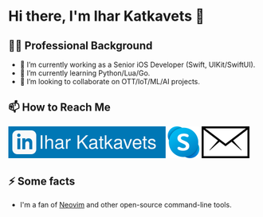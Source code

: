 # Hi there, I'm Ihar Katkavets 👋

## 👨‍💻 Professional Background
- 💼 I’m currently working as a Senior iOS Developer (Swift, UIKit/SwiftUI).
- 🌱 I’m currently learning Python/Lua/Go.
- 👯 I’m looking to collaborate on OTT/IoT/ML/AI projects.

## 📫 How to Reach Me
[<img src="linkedin.svg">](https://www.linkedin.com/in/iharkatkavets/)
[<img src="skype.svg">](https://join.skype.com/invite/cpKHDPyZysUE)
[<img src="email.svg">](mailto:job4ihar@gmail.com?subject=[Job%20Offer]%20Source%20GitHub)

## ⚡ Some facts
- I'm a fan of [Neovim](https://github.com/neovim/neovim) and other open-source command-line tools.


